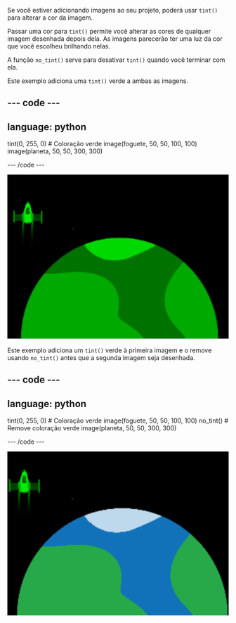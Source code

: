 Se você estiver adicionando imagens ao seu projeto, poderá usar `tint()` para alterar a cor da imagem.

Passar uma cor para `tint()` permite você alterar as cores de qualquer imagem desenhada depois dela. As imagens parecerão ter uma luz da cor que você escolheu brilhando nelas.

A função `no_tint()` serve para desativar `tint()` quando você terminar com ela.

Este exemplo adiciona uma `tint()` verde a ambas as imagens.

--- code ---
---
language: python
---

  tint(0, 255, 0) # Coloração verde image(foguete, 50, 50, 100, 100) image(planeta, 50, 50, 300, 300)

--- /code ---

![A área de saída mostrando um foguete e um planeta, ambos coloridos](images/all_tint.png)

Este exemplo adiciona um `tint()` verde à primeira imagem e o remove usando `no_tint()` antes que a segunda imagem seja desenhada.

--- code ---
---
language: python
---

  tint(0, 255, 0) # Coloração verde image(foguete, 50, 50, 100, 100) no_tint() # Remove coloração verde image(planeta, 50, 50, 300, 300)

--- /code ---

![A área de saída mostrando um foguete colorido e um planeta sem coloração](images/some_tint.png)

